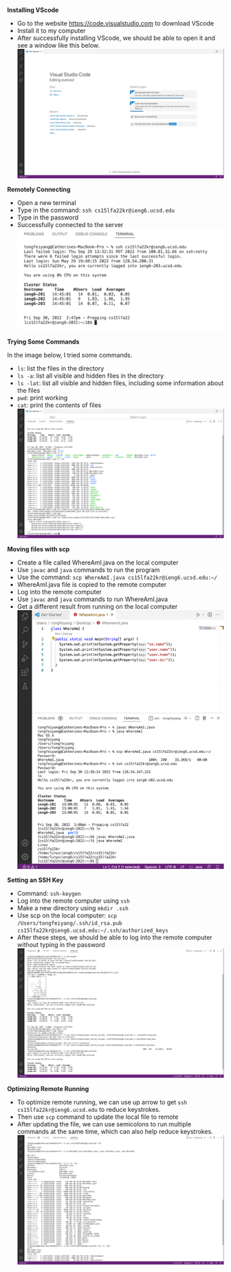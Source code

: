 **Installing VScode**
* Go to the website https://code.visualstudio.com to download VScode
* Install it to my computer
* After successfully installing VScode, we should be able to open it and see a window like this below. 
![Image](https://github.com/catherineytf/cse15l-lab-reports/blob/main/Screen%20Shot%202022-09-30%20at%202.40.31%20PM.png)

**Remotely Connecting**
* Open a new terminal
* Type in the command: `ssh cs15lfa22kr@ieng6.ucsd.edu`
* Type in the password
* Successfully connected to the server
![Image](https://github.com/catherineytf/cse15l-lab-reports/blob/main/Screen%20Shot%202022-09-30%20at%202.47.54%20PM.png)

**Trying Some Commands**

In the image below, I tried some commands.
* `ls`: list the files in the directory
* `ls -a`: list all visible and hidden files in the directory
* `ls -lat`: list all visible and hidden files, including some information about the files
* `pwd`: print working 
* `cat`: print the contents of files
![Image](https://github.com/catherineytf/cse15l-lab-reports/blob/main/Screen%20Shot%202022-09-30%20at%202.55.35%20PM.png)

**Moving files with scp**
* Create a file called WhereAmI.java on the local computer 
* Use `javac` and `java` commands to run the program
* Use the command: `scp WhereAmI.java cs15lfa22kr@ieng6.ucsd.edu:~/`
* WhereAmI.java file is copied to the remote computer
* Log into the remote computer
* Use `javac` and `java` commands to run WhereAmI.java
* Get a different result from running on the local computer
![Image](https://github.com/catherineytf/cse15l-lab-reports/blob/main/Screen%20Shot%202022-09-30%20at%201.05.04%20PM.png)

**Setting an SSH Key**
* Command: `ssh-keygen`
* Log into the remote computer using `ssh`
* Make a new directory using `mkdir .ssh`
* Use scp on the local computer: `scp /Users/tongfeiyang/.ssh/id_rsa.pub cs15lfa22kr@ieng6.ucsd.edu:~/.ssh/authorized_keys`
* After these steps, we should be able to log into the remote computer without typing in the password
![Image](https://github.com/catherineytf/cse15l-lab-reports/blob/main/Screen%20Shot%202022-09-30%20at%201.40.00%20PM.png)

**Optimizing Remote Running**
* To optimize remote running, we can use up arrow to get `ssh cs15lfa22kr@ieng6.ucsd.edu` to reduce keystrokes.
* Then use `scp` command to update the local file to remote
* After updating the file, we can use semicolons to run multiple commands at the same time, which can also help reduce keystrokes. 
![Image](https://github.com/catherineytf/cse15l-lab-reports/blob/main/Screen%20Shot%202022-09-30%20at%202.40.14%20PM.png)

